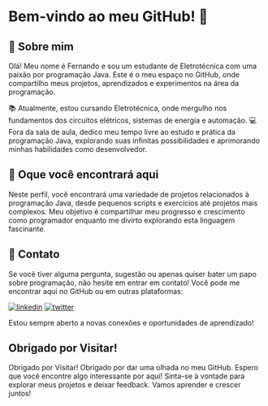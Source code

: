 
# Bem-vindo ao meu GitHub! 👋




## 🚀 Sobre mim

Olá! Meu nome é Fernando e sou um estudante de Eletrotécnica com uma paixão por programação Java. Este é o meu espaço no GitHub, onde compartilho meus projetos, aprendizados e experimentos na área da programação.

📚 Atualmente, estou cursando Eletrotécnica, onde mergulho nos fundamentos dos circuitos elétricos, sistemas de energia e automação.
💻 Fora da sala de aula, dedico meu tempo livre ao estudo e prática da programação Java, explorando suas infinitas possibilidades e aprimorando minhas habilidades como desenvolvedor.
## 🔎 Oque você encontrará aqui

Neste perfil, você encontrará uma variedade de projetos relacionados à programação Java, desde pequenos scripts e exercícios até projetos mais complexos. Meu objetivo é compartilhar meu progresso e crescimento como programador enquanto me divirto explorando esta linguagem fascinante.



## 🔗 Contato

Se você tiver alguma pergunta, sugestão ou apenas quiser bater um papo sobre programação, não hesite em entrar em contato! Você pode me encontrar aqui no GitHub ou em outras plataformas:

[![linkedin](https://img.shields.io/badge/linkedin-0A66C2?style=for-the-badge&logo=linkedin&logoColor=white)](https://www.linkedin.com/)
[![twitter](https://img.shields.io/badge/twitter-1DA1F2?style=for-the-badge&logo=twitter&logoColor=white)](https://twitter.com/)

Estou sempre aberto a novas conexões e oportunidades de aprendizado!




## Obrigado por Visitar!


Obrigado por Visitar!
Obrigado por dar uma olhada no meu GitHub. Espero que você encontre algo interessante por aqui! Sinta-se à vontade para explorar meus projetos e deixar feedback. Vamos aprender e crescer juntos!
